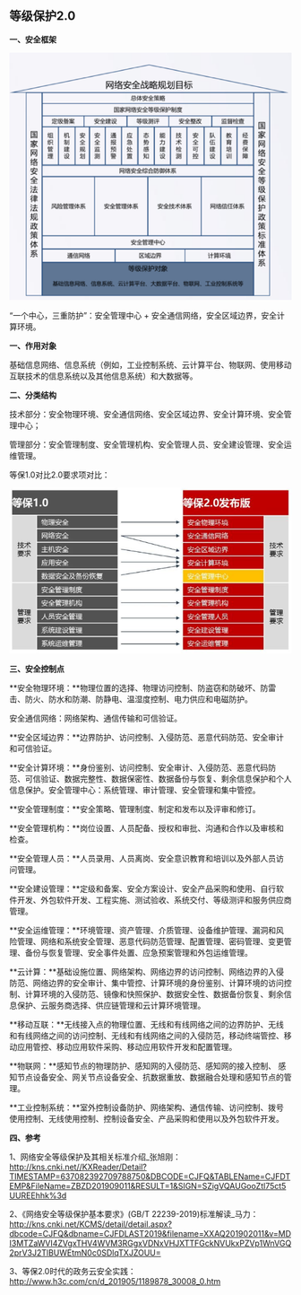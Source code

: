 ## 等级保护2.0

**一、安全框架**

![等保2.0安全框架](./等保2.0安全框架.png)

“一个中心，三重防护”：安全管理中心 + 安全通信网络，安全区域边界，安全计算环境。

**一、作用对象**

基础信息网络、信息系统（例如，工业控制系统、云计算平台、物联网、使用移动互联技术的信息系统以及其他信息系统）和大数据等。

**二、分类结构**

技术部分：安全物理环境、安全通信网络、安全区域边界、安全计算环境、安全管理中心； 

管理部分：安全管理制度、安全管理机构、安全管理人员、安全建设管理、安全运维管理。

等保1.0对比2.0要求项对比：

![等保2.0要求项变化](./等保2.0要求项变化.jpg)

**三、安全控制点**

**安全物理环境：**物理位置的选择、物理访问控制、防盗窃和防破坏、防雷击、防火、防水和防潮、防静电、温湿度控制、电力供应和电磁防护。

安全通信网络：网络架构、通信传输和可信验证。

**安全区域边界：**边界防护、访问控制、入侵防范、恶意代码防范、安全审计和可信验证。

**安全计算环境：**身份鉴别、访问控制、安全审计、入侵防范、恶意代码防范、可信验证、数据完整性、数据保密性、数据备份与恢复、剩余信息保护和个人信息保护。安全管理中心：系统管理、审计管理、安全管理和集中管控。

**安全管理制度：**安全策略、管理制度、制定和发布以及评审和修订。

**安全管理机构：**岗位设置、人员配备、授权和审批、沟通和合作以及审核和检查。

**安全管理人员：**人员录用、人员离岗、安全意识教育和培训以及外部人员访问管理。

**安全建设管理：**定级和备案、安全方案设计、安全产品采购和使用、自行软件开发、外包软件开发、工程实施、测试验收、系统交付、等级测评和服务供应商管理。

**安全运维管理：**环境管理、资产管理、介质管理、设备维护管理、漏洞和风险管理、网络和系统安全管理、恶意代码防范管理、配置管理、密码管理、变更管理、备份与恢复管理、安全事件处置、应急预案管理和外包运维管理。

**云计算：**基础设施位置、网络架构、网络边界的访问控制、网络边界的入侵防范、网络边界的安全审计、集中管控、计算环境的身份鉴别、计算环境的访问控制、计算环境的入侵防范、镜像和快照保护、数据安全性、数据备份恢复、剩余信息保护、云服务商选择、供应链管理和云计算环境管理。

**移动互联：**无线接入点的物理位置、无线和有线网络之间的边界防护、无线和有线网络之间的访问控制、无线和有线网络之间的入侵防范，移动终端管控、移动应用管控、移动应用软件采购、移动应用软件开发和配置管理。

**物联网：**感知节点的物理防护、感知网的入侵防范、感知网的接入控制、 感知节点设备安全、网关节点设备安全、抗数据重放、数据融合处理和感知节点的管理。

**工业控制系统：**室外控制设备防护、网络架构、通信传输、访问控制、拨号使用控制、无线使用控制、控制设备安全、产品采购和使用以及外包软件开发。

**四、参考**

1、网络安全等级保护及其相关标准介绍_张旭刚：http://kns.cnki.net//KXReader/Detail?TIMESTAMP=637082392709788750&DBCODE=CJFQ&TABLEName=CJFDTEMP&FileName=ZBZD201909011&RESULT=1&SIGN=SZigVQAUGooZtl75ct5UUREEhhk%3d

2、《网络安全等级保护基本要求》(GB/T 22239-2019)标准解读_马力：http://kns.cnki.net/KCMS/detail/detail.aspx?dbcode=CJFQ&dbname=CJFDLAST2019&filename=XXAQ201902011&v=MDI3MTZaWVI4ZVgxTHV4WVM3RGgxVDNxVHJXTTFGckNVUkxPZVp1WnVGQ2prV3J2TlBUWEtmN0c0SDlqTXJZOUU=

3、等保2.0时代的政务云安全实践：http://www.h3c.com/cn/d_201905/1189878_30008_0.htm